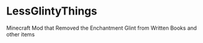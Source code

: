 # LessGlintyThings
Minecraft Mod that Removed the Enchantment Glint from Written Books and other items
